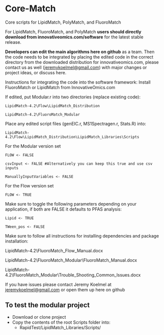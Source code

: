 # Core-Match
Core scripts for LipidMatch, PolyMatch, and FluoroMatch

For LipidMatch, FluoroMatch, and PolyMatch **users should directly download from innovativeomics.com/software** for the latest stable release.

**Developers can edit the main algorithms here on github** as a team. Then the code needs to be integrated by placing the edited code in the correct directory from the downloaded distribution for innovativeomics.com, please contact us as well (jeremykoelmel@gmail.com) with major changes or project ideas, or discuss here.

Instructions for integrating the code into the software framework:
Install FluoroMatch or LipidMatch from InnovativeOmics.com

If edited, put Modular.r into two directories (replace existing code):

`LipidMatch-4.2\Flow\LipidMatch_Distribution`

`LipidMatch-4.2\FluoroMatch_Modular`

Place any edited script files (genEIC.r, MS1Spectragen.r, Stats.R) into:

`LipidMatch-4.2\Flow\LipidMatch_Distribution\LipidMatch_Libraries\Scripts`

For the Modular version set

`FLOW <- FALSE`

`csvInput <- FALSE #Alternatively you can keep this true and use csv inputs`

`ManuallyInputVariables <- FALSE`

For the Flow version set

`FLOW <- TRUE`

Make sure to toggle the following parameters depending on your application, if both are FALSE it defaults to PFAS analysis:

`Lipid <- TRUE`

`TWeen_pos <- FALSE`

Make sure to follow all instructions for installing dependencies and package installation:

LipidMatch-4.2\FluoroMatch_Flow_Manual.docx

LipidMatch-4.2\FluoroMatch_Modular\FluoroMatch_Manual.docx

LipidMatch-4.2\FluoroMatch_Modular\Trouble_Shooting_Common_Issues.docx

If you have issues please contact Jeremy Koelmel at jeremykoelmel@gmail.com or open them up here on github

## To test the modular project
 * Download or clone project
 * Copy the contents of the root Scripts folder into:
   * RapidTest/LipidMatch_Libraries/Scripts/
